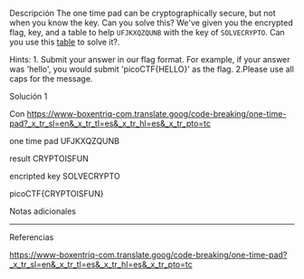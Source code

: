 Descripción
The one time pad can be cryptographically secure, but not when you know the key. Can you solve this? We've given you the encrypted flag, key, and a table to help `UFJKXQZQUNB` with the key of `SOLVECRYPTO`. Can you use this [table](https://jupiter.challenges.picoctf.org/static/1fd21547c154c678d2dab145c29f1d79/table.txt) to solve it?.

Hints:
1.⁠ ⁠Submit your answer in our flag format. For example, if your answer was 'hello', you would submit 'picoCTF{HELLO}' as the flag.
2.Please use all caps for the message.


Solución 1

Con https://www-boxentriq-com.translate.goog/code-breaking/one-time-pad?_x_tr_sl=en&_x_tr_tl=es&_x_tr_hl=es&_x_tr_pto=tc

one time pad
UFJKXQZQUNB

result 
CRYPTOISFUN

encripted key 
SOLVECRYPTO

picoCTF{CRYPTOISFUN}




Notas adicionales

--------------------


Referencias

https://www-boxentriq-com.translate.goog/code-breaking/one-time-pad?_x_tr_sl=en&_x_tr_tl=es&_x_tr_hl=es&_x_tr_pto=tc